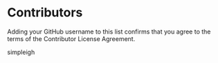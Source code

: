 # Contributors

Adding your GitHub username to this list confirms that you agree to the terms of
the Contributor License Agreement.

simpleigh
